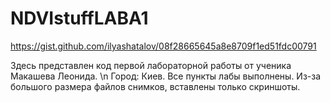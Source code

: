 # NDVIstuffLABA1
https://gist.github.com/ilyashatalov/08f28665645a8e8709f1ed51fdc00791

Здесь представлен код первой лабораторной работы от ученика Макашева Леонида. \n
Город: Киев. Все пункты лабы выполнены.
Из-за большого размера файлов снимков, вставлены только скриншоты.
